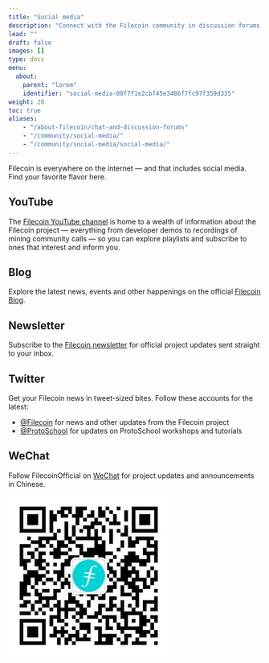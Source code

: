 ```yaml
---
title: "Social media"
description: "Connect with the Filecoin community in discussion forums or on IRC"
lead: ""
draft: false
images: []
type: docs
menu:
  about:
    parent: "lorem"
    identifier: "social-media-08f7f1e2cbf45e3486f7fc97f359d335"
weight: 20
toc: true
aliases:
    - "/about-filecoin/chat-and-discussion-forums"
    - "/community/social-media/"
    - "/community/social-media/social-media/"
---
```


Filecoin is everywhere on the internet — and that includes social media. Find your favorite flavor here.

## YouTube

The [Filecoin YouTube channel](https://www.youtube.com/channel/UCPyYmtJYQwxM-EUyRUTp5DA) is home to a wealth of information about the Filecoin project — everything from developer demos to recordings of mining community calls  — so you can explore playlists and subscribe to ones that interest and inform you.

## Blog

Explore the latest news, events and other happenings on the official [Filecoin Blog](https://filecoin.io/blog/).

## Newsletter

Subscribe to the [Filecoin newsletter](https://filecoin.io/build/#events) for official project updates sent straight to your inbox.

## Twitter

Get your Filecoin news in tweet-sized bites. Follow these accounts for the latest:

- [@Filecoin](https://twitter.com/filecoin) for news and other updates from the Filecoin project
- [@ProtoSchool](https://twitter.com/protoschool) for updates on ProtoSchool workshops and tutorials

## WeChat

Follow FilecoinOfficial on [WeChat](https://www.wechat.com/mobile) for project updates and announcements in Chinese.

![WeChat logo](wechat-qr.jpg)
